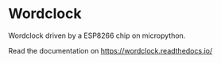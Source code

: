 # Wordclock

Wordclock driven by a ESP8266 chip on micropython.

Read the documentation on https://wordclock.readthedocs.io/
